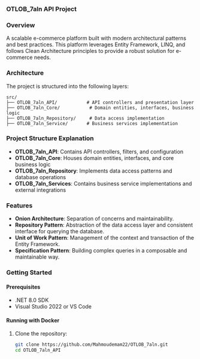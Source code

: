 ### OTLOB_7aln API Project

### Overview
A scalable e-commerce platform built with modern architectural patterns and best practices. This platform leverages Entity Framework, LINQ, and follows Clean Architecture principles to provide a robust solution for e-commerce needs.

### Architecture
The project is structured into the following layers:

```
src/
├── OTLOB_7aln_API/           # API controllers and presentation layer
├── OTLOB_7aln_Core/           # Domain entities, interfaces, business logic
├── OTLOB_7aln_Repository/     # Data access implementation
├── OTLOB_7aln_Service/       # Business services implementation
```

### Project Structure Explanation
- **OTLOB_7aln_API**: Contains API controllers, filters, and configuration
- **OTLOB_7aln_Core**: Houses domain entities, interfaces, and core business logic
- **OTLOB_7aln_Repository**: Implements data access patterns and database operations
- **OTLOB_7aln_Services**: Contains business service implementations and external integrations

### Features
- **Onion Architecture**: Separation of concerns and maintainability.
- **Repository Pattern**: Abstraction of the data access layer and consistent interface for querying the database.
- **Unit of Work Pattern**: Management of the context and transaction of the Entity Framework.
- **Specification Pattern**: Building complex queries in a composable and maintainable way.

### Getting Started

#### Prerequisites
- .NET 8.0 SDK
- Visual Studio 2022 or VS Code

#### Running with Docker
1. Clone the repository:
    ```bash
    git clone https://github.com/Mahmoudemam22/OTLOB_7aln.git
    cd OTLOB_7aln_API
    ```

